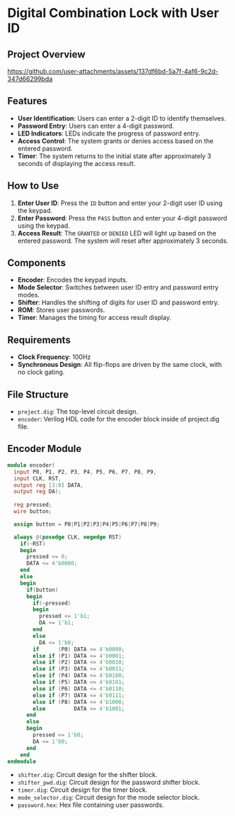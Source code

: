 # Digital Combination Lock with User ID

## Project Overview

https://github.com/user-attachments/assets/137df6bd-5a7f-4af6-9c2d-347d66299bda

## Features
- **User Identification**: Users can enter a 2-digit ID to identify themselves.
- **Password Entry**: Users can enter a 4-digit password.
- **LED Indicators**: LEDs indicate the progress of password entry.
- **Access Control**: The system grants or denies access based on the entered password.
- **Timer**: The system returns to the initial state after approximately 3 seconds of displaying the access result.

## How to Use
1. **Enter User ID**: Press the `ID` button and enter your 2-digit user ID using the keypad.
2. **Enter Password**: Press the `PASS` button and enter your 4-digit password using the keypad.
3. **Access Result**: The `GRANTED` or `DENIED` LED will light up based on the entered password. The system will reset after approximately 3 seconds.

## Components
- **Encoder**: Encodes the keypad inputs.
- **Mode Selector**: Switches between user ID entry and password entry modes.
- **Shifter**: Handles the shifting of digits for user ID and password entry.
- **ROM**: Stores user passwords.
- **Timer**: Manages the timing for access result display.

## Requirements
- **Clock Frequency**: 100Hz
- **Synchronous Design**: All flip-flops are driven by the same clock, with no clock gating.

## File Structure
- `project.dig`: The top-level circuit design.
- `encoder`: Verilog HDL code for the encoder block inside of project.dig file.
## Encoder Module

```verilog
module encoder(
  input P0, P1, P2, P3, P4, P5, P6, P7, P8, P9,
  input CLK, RST,
  output reg [3:0] DATA,
  output reg DA);
  
  reg pressed;
  wire button;

  assign button = P0|P1|P2|P3|P4|P5|P6|P7|P8|P9;

  always @(posedge CLK, negedge RST) 
    if(~RST)
    begin
      pressed <= 0;
      DATA <= 4'b0000;
    end
    else
    begin
      if(button)
      begin
        if(~pressed)
        begin
          pressed <= 1'b1;
          DA <= 1'b1;
        end
        else
          DA <= 1'b0;
        if      (P0) DATA <= 4'b0000;
        else if (P1) DATA <= 4'b0001;
        else if (P2) DATA <= 4'b0010;
        else if (P3) DATA <= 4'b0011;
        else if (P4) DATA <= 4'b0100;
        else if (P5) DATA <= 4'b0101;
        else if (P6) DATA <= 4'b0110;
        else if (P7) DATA <= 4'b0111;
        else if (P8) DATA <= 4'b1000;
        else         DATA <= 4'b1001;
      end
      else
      begin
        pressed <= 1'b0;
        DA <= 1'b0;
      end        
    end      
endmodule
```
- `shifter.dig`: Circuit design for the shifter block.
- `shifter_pwd.dig`: Circuit design for the password shifter block.
- `timer.dig`: Circuit design for the timer block.
- `mode_selector.dig`: Circuit design for the mode selector block.
- `password.hex`: Hex file containing user passwords.

